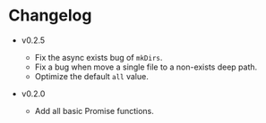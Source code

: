 # Changelog

- v0.2.5

  - Fix the async exists bug of `mkDirs`.
  - Fix a bug when move a single file to a non-exists deep path.
  - Optimize the default `all` value.

- v0.2.0

  - Add all basic Promise functions.
